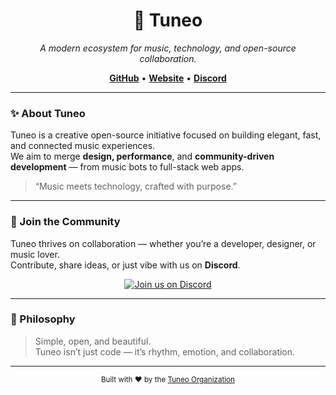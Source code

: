 <h1 align="center">🎵 Tuneo</h1>

<p align="center">
  <i>A modern ecosystem for music, technology, and open-source collaboration.</i>
</p>

<p align="center">
  <a href="https://github.com/Tuneo-Group"><b>GitHub</b></a> • 
  <a href="https://tuneo.app"><b>Website</b></a> • 
  <a href="https://discord.gg/123"><b>Discord</b></a>
</p>

---

### ✨ About Tuneo

Tuneo is a creative open-source initiative focused on building elegant, fast, and connected music experiences.  
We aim to merge **design, performance**, and **community-driven development** — from music bots to full-stack web apps.

> “Music meets technology, crafted with purpose.”

---

### 🫶 Join the Community

Tuneo thrives on collaboration — whether you’re a developer, designer, or music lover.  
Contribute, share ideas, or just vibe with us on **Discord**.

<p align="center">
  <a href="https://discord.gg/"><img src="https://img.shields.io/badge/Join%20us%20on%20Discord-5865F2?style=for-the-badge&logo=discord&logoColor=white" alt="Join us on Discord"></a>
</p>

---

### 🖤 Philosophy

> Simple, open, and beautiful.  
> Tuneo isn’t just code — it’s rhythm, emotion, and collaboration.

---

<p align="center">
  <sub>Built with ❤️ by the <a href="https://github.com/Tuneo-Group">Tuneo Organization</a></sub>
</p>
